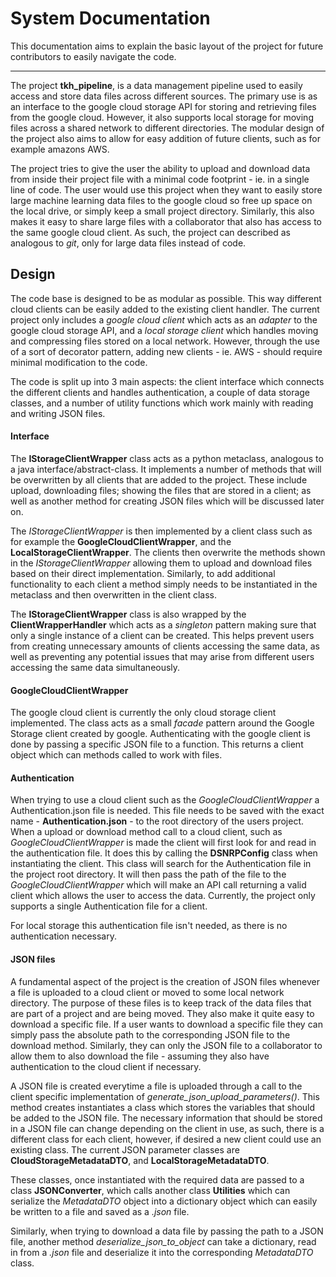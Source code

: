 # System Documentation

This documentation aims to explain the basic layout of the project for future contributors to easily navigate the code.

---

The project __tkh_pipeline__, is a data management pipeline used to easily access and store data files
across different sources. The primary use is as an interface to the google cloud storage API for storing and retrieving files from the google cloud. However, it also supports local storage for moving files across a shared network to different directories. The modular design of the project also aims to allow for easy addition of future clients, such as for example amazons AWS.

The project tries to give the user the ability to upload and download data from inside their project file with a minimal code footprint - ie. in a single line of code. The user would use this project when they want to easily store large machine learning data files to the google cloud so free up space on the local drive, or simply keep a small project directory. Similarly, this also makes it easy to share large files with a collaborator that also has access to the same google cloud client. As such, the project can described as analogous to _git_, only for large data files instead of code.

## Design

The code base is designed to be as modular as possible. This way different cloud clients can be easily added to the existing client handler. The current project only includes a _google cloud client_ which acts as an _adapter_ to the google cloud storage API, and a _local storage client_ which handles moving and compressing files stored on a local network. However, through the use of a sort of decorator pattern, adding new clients - ie. AWS - should require minimal modification to the code.

The code is split up into 3 main aspects: the client interface which connects the different clients and handles authentication, a couple of data storage classes, and a number of utility functions which work mainly with reading and writing JSON files.

#### Interface

The __IStorageClientWrapper__ class acts as a python metaclass, analogous to a java interface/abstract-class. It implements a number of methods that will be overwritten by all clients that are added to the project. These include upload, downloading files; showing the files that are stored in a client; as well as another method for creating JSON files which will be discussed later on.

The _IStorageClientWrapper_ is then implemented by a client class such as for example the __GoogleCloudClientWrapper__, and the __LocalStorageClientWrapper__. The clients then overwrite the methods shown in the _IStorageClientWrapper_ allowing them to upload and download files based on their direct implementation. Similarly, to add additional functionality to each client a method simply needs to be instantiated in the metaclass and then overwritten in the client class.

The __IStorageClientWrapper__ class is also wrapped by the __ClientWrapperHandler__ which acts as a _singleton_ pattern making sure that only a single instance of a client can be created. This helps prevent users from creating unnecessary amounts of clients accessing the same data, as well as preventing any potential issues that may arise from different users accessing the same data simultaneously.

#### GoogleCloudClientWrapper

The google cloud client is currently the only cloud storage client implemented. The class acts as a small _facade_ pattern around the Google Storage client created by google. Authenticating with the google client is done by passing a specific JSON file to a function. This returns a client object which can methods called to work with files.


#### Authentication

When trying to use a cloud client such as the _GoogleCloudClientWrapper_ a Authentication.json file is needed. This file needs to be saved with the exact name - __Authentication.json__ - to the root directory of the users project. When a upload or download method call to a cloud client, such as _GoogleCloudClientWrapper_ is made the client will first look for and read in the authentication file. It does this by calling the __DSNRPConfig__ class when instantiating the client. This class will search for the Authentication file in the project root directory. It will then pass the path of the file to the _GoogleCloudClientWrapper_ which will make an API call returning a valid client which allows the user to access the data. Currently, the project only supports a single Authentication file for a client.

For local storage this authentication file isn't needed, as there is no authentication necessary.



#### JSON files

A fundamental aspect of the project is the creation of JSON files whenever a file is uploaded to a cloud client or moved to some local network directory. The purpose of these files is to keep track of the data files that are part of a project and are being moved. They also make it quite easy to download a specific file. If a user wants to download a specific file they can simply pass the absolute path to the corresponding JSON file to the download method. Similarly, they can only the JSON file to a collaborator to allow them to also download the file - assuming they also have authentication to the cloud client if necessary.

A JSON file is created everytime a file is uploaded through a call to the client specific implementation of _generate_json_upload_parameters()_. This method creates instantiates a class which stores the variables that should be added to the JSON file. The necessary information that should be stored in a JSON file can change depending on the client in use, as such, there is a different class for each client, however, if desired a new client could use an existing class. The current JSON parameter classes are __CloudStorageMetadataDTO__, and __LocalStorageMetadataDTO__.

These classes, once instantiated with the required data are passed to a class __JSONConverter__, which calls another class __Utilities__ which can serialize the _MetadataDTO_ object into a dictionary object which can easily be written to a file and saved as a _.json_ file.

Similarly, when trying to download a data file by passing the path to a JSON file, another method _deserialize_json_to_object_ can take a dictionary, read in from a _.json_ file and deserialize it into the corresponding _MetadataDTO_ class.
